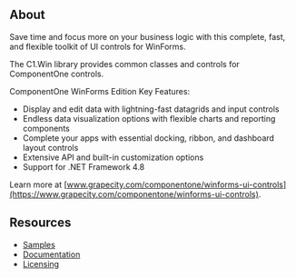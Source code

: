 ## About

Save time and focus more on your business logic with this complete, fast, and flexible toolkit of UI controls for WinForms.

The C1.Win library provides common classes and controls for ComponentOne controls.

ComponentOne WinForms Edition Key Features:

* Display and edit data with lightning-fast datagrids and input controls
* Endless data visualization options with flexible charts and reporting components
* Complete your apps with essential docking, ribbon, and dashboard layout controls
* Extensive API and built-in customization options
* Support for .NET Framework 4.8

Learn more at [www.grapecity.com/componentone/winforms-ui-controls](https://www.grapecity.com/componentone/winforms-ui-controls).

## Resources

* [Samples](https://github.com/GrapeCity/ComponentOne-WinForms-Samples/) 
* [Documentation](https://www.grapecity.com/componentone/docs/win/)
* [Licensing](https://www.grapecity.com/componentone/licensing)
